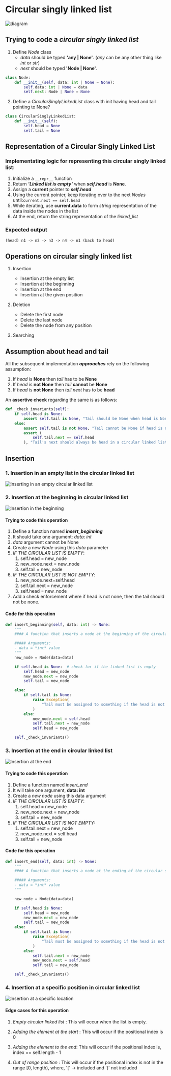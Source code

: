 # Circular singly linked list
![diagram](
    https://media.geeksforgeeks.org/wp-content/uploads/20240806145414/Node-structure-of-circular-linked-list.webp
)

## Trying to code a ***circular singly linked list***
1. Define *Node* class
    - *data* should be typed **'any | None'**. (*any* can be any other thing like *int* or *str*)
    - *next* should be typed **'Node | None'**. 

```py
class Node:
    def __init__(self, data: int | None = None):
        self.data: int | None = data
        self.next: Node | None = None
```
2. Define a *CircularSinglyLinkedList* class with init having head and tail pointing to None? 

```py
class CircularSinglyLinkedList:
    def __init__(self):
        self.head = None
        self.tail = None
```

## Representation of a Circular Singly Linked List

### Implementating logic for representing this circular singly linked list: 
1. Initialize a `__repr__` function
2. Return ***'Linked list is empty'*** when ***self.head*** is **None**.
3. Assign a **current** pointer to ***self.head***
4. Using the current pointer, keep iterating over to the next *Nodes* until:```current.next == self.head```
5. While iterating, use **current.data** to form *string* representation of the data inside the nodes in the list
6. At the end, return the string representation of the *linked_list*

### Expected output
```txt
(head) n1 -> n2 -> n3 -> n4 -> n1 (back to head)
 ```

## Operations on circular singly linked list
1. Insertion
    - Insertion at the empty list
    - Insertion at the beginning
    - Insertion at the end
    - Insertion at the given position

2. Deletion
    - Delete the first node
    - Delete the last node
    - Delete the node from any position

3. Searching

## Assumption about head and tail
All the subsequent implementation ***approaches*** rely on the following assumption:

1. If *head* is **None** then *tail* has to be **None**
2. If *head* is **not None** then *tail* **cannot** be **None**
3. If *head* is **not None** then *tail.next* has to be **head**

An **assertive check** regarding the same is as follows:
```py
def _check_invariants(self):
    if self.head is None:
        assert self.tail is None, "Tail should be None when head is None"
    else:
        assert self.tail is not None, "Tail cannot be None if head is not None"
        assert (
            self.tail.next == self.head
        ), "Tail's next should always be head in a circular linked list"
```


## Insertion
### 1. Insertion in an empty list in the circular linked list

![Inserting in an empty circular linked list](https://media.geeksforgeeks.org/wp-content/uploads/20240806193408/Insertion-in-an-empty-list-in-circular-linked-list.webp)

### 2. Insertion at the beginning in circular linked list
![Insertion in the beginning](
    https://media.geeksforgeeks.org/wp-content/uploads/20240806150314/Insertion-at-the-beginning-of-circular-linked-list.webp
)

#### Trying to code this operation
1. Define a function named ***insert_beginning***
2. It should take one argument: *data*: *int*
3. *data* argument cannot be None
4. Create a new *Node* using this *data* parameter
5. *IF THE CIRCULAR LIST IS EMPTY*:
    1. self.head = new_node
    2. new_node.next = new_node
    3. self.tail = new_node
6. *IF THE CIRCULAR LIST IS NOT EMPTY*:
    1. new_node.next=self.head
    2. self.tail.next = new_node
    3. self.head = new_node
7. Add a check enforcement where if head is not none, then the tail should not be none.

#### Code for this operation
```py
def insert_beginning(self, data: int) -> None:
    """
    #### A function that inserts a node at the beginning of the circular singly linked list

    ##### Arguments:
    - data = *int* value
    """
    new_node = Node(data=data)

    if self.head is None:  # check for if the linked list is empty
        self.head = new_node
        new_node.next = new_node
        self.tail = new_node

    else:
        if self.tail is None:
            raise Exception(
                "Tail must be assigned to something if the head is not None"
            )
        else:
            new_node.next = self.head
            self.tail.next = new_node
            self.head = new_node

    self._check_invariants()
```

### 3. Insertion at the end in circular linked list

![Insertion at the end](
    https://media.geeksforgeeks.org/wp-content/uploads/20240806150353/Insertion-at-the-end-of-circular-linked-list.webp
)

#### Trying to code this operation
1. Define a function named *insert_end*
2. It will take one argument, **data: int**
3. Create a *new node* using this data argument
4. *IF THE CIRCULAR LIST IS EMPTY*:
    1. self.head = new_node
    2. new_node.next = new_node
    3. self.tail = new_node
5. *IF THE CIRCULAR LIST IS NOT EMPTY:*
    1. self.tail.next = new_node
    2. new_node.next = self.head
    3. self.tail = new_node

#### Code for this operation
```py
def insert_end(self, data: int) -> None:
    """
    #### A function that inserts a node at the ending of the circular singly linked list

    ##### Arguments:
    - data = *int* value
    """

    new_node = Node(data=data)

    if self.head is None:
        self.head = new_node
        new_node.next = new_node
        self.tail = new_node
    else:
        if self.tail is None:
            raise Exception(
                "Tail must be assigned to something if the head is not None"
            )
        else:
            self.tail.next = new_node
            new_node.next = self.head
            self.tail = new_node

    self._check_invariants()
```

### 4. Insertion at a specific position in circular linked list

![Insertion at a specific location](
    https://media.geeksforgeeks.org/wp-content/uploads/20240806150431/Insertion-at-specific-position-of-circular-linked-list.webp
)


#### Edge cases for this operation
1. *Empty circular linked list* : This will occur when the list is empty.

2. *Adding the element at the start* : This will occur if the positional index is 0

3. *Adding the element to the end*: This will occur if the positional index is, index == self.length - 1

4. *Out of range position* : This will occur if the positional index is not in the range [0, length), where, '[' -> included and ')' not included
